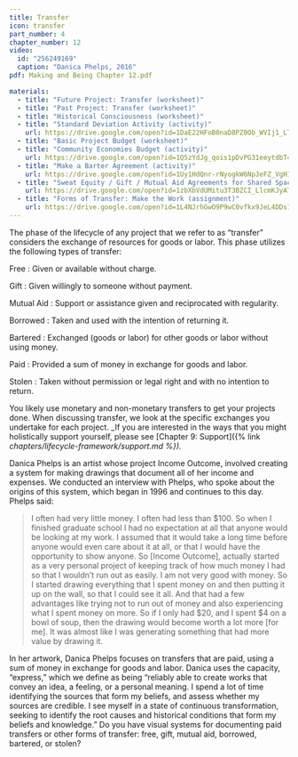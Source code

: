 ```yaml
---
title: Transfer
icon: transfer
part_number: 4
chapter_number: 12
video:
  id: "256249169"
  caption: "Danica Phelps, 2016"
pdf: Making and Being Chapter 12.pdf

materials:
  - title: "Future Project: Transfer (worksheet)"
  - title: "Past Project: Transfer (worksheet)"
  - title: "Historical Consciousness (worksheet)"
  - title: "Standard Deviation Activity (activity)"
    url: https://drive.google.com/open?id=1DaE22HFoB0naD8PZ0Ob_WVIj1_LTiAad
  - title: "Basic Project Budget (worksheet)"
  - title: "Community Economies Budget (activity)"
    url: https://drive.google.com/open?id=1Q5zYdJg_qois1pDvPG31eeytdbT4oVXB
  - title: "Make a Barter Agreement (activity)"
    url: https://drive.google.com/open?id=1Uy1HdQnr-rNyogkW6NpJeFZ_VgH1XuDd
  - title: "Sweat Equity / Gift / Mutual Aid Agreements for Shared Space (activity)"
    url: https://drive.google.com/open?id=1zbXbVdUMitu3T3BZCI_LlcmKJyATLUvl
  - title: "Forms of Transfer: Make the Work (assignment)"
    url: https://drive.google.com/open?id=1L4NJrhGwO9P9wC0vfkx9JeL4DDs1Fets
---
```


The phase of the lifecycle of any project that we refer to as “transfer” considers the exchange of resources for goods or labor. This phase utilizes the following types of transfer: 

Free
: Given or available without charge. 

Gift
: Given willingly to someone without payment.

Mutual Aid
: Support or assistance given and reciprocated with regularity.

Borrowed
: Taken and used with the intention of returning it.

Bartered
: Exchanged (goods or labor) for other goods or labor without using money. 

Paid
: Provided a sum of money in exchange for goods and labor.

Stolen
: Taken without permission or legal right and with no intention to return.

You likely use monetary and non-monetary transfers to get your projects done. When discussing transfer, we look at the specific exchanges you undertake for each project. _If you are interested in the ways that you might holistically support yourself, please see [Chapter 9: Support]({% link _chapters/lifecycle-framework/support.md %})._

Danica Phelps is an artist whose project Income Outcome, involved creating a system for making drawings that document all of her income and expenses. We conducted an interview with Phelps, who spoke about the origins of this system, which began in 1996 and continues to this day. Phelps said:

> I often had very little money. I often had less than $100. So when I finished graduate school I had no expectation at all that anyone would be looking at my work. I assumed that it would take a long time before anyone would even care about it at all, or that I would have the opportunity to show anyone. So [Income Outcome], actually started as a very personal project of keeping track of how much money I had so that I wouldn’t run out as easily. I am not very good with money. So I started drawing everything that I spent money on and then putting it up on the wall, so that I could see it all. And that had a few advantages like trying not to run out of money and also experiencing what I spent money on more. So if I only had $20, and I spent $4 on a bowl of soup, then the drawing would become worth a lot more [for me]. It was almost like I was generating something that had more value by drawing it.

In her artwork, Danica Phelps focuses on transfers that are paid, using a sum of money in exchange for goods and labor. Danica uses the capacity, “express,” which we define as being “reliably able to create works that convey an idea, a feeling, or a personal meaning. I spend a lot of time identifying the sources that form my beliefs, and assess whether my sources are credible. I see myself in a state of continuous transformation, seeking to identify the root causes and historical conditions that form my beliefs and knowledge.” Do you have visual systems for documenting paid transfers or other forms of transfer: free, gift, mutual aid, borrowed, bartered, or stolen?